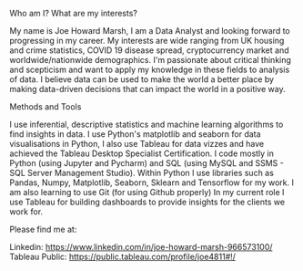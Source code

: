 Who am I? What are my interests?

My name is Joe Howard Marsh, I am a Data Analyst and looking forward to progressing in my career.
My interests are wide ranging from UK housing and crime statistics, COVID 19 disease spread, cryptocurrency market and worldwide/nationwide demographics.
I'm passionate about critical thinking and scepticism and want to apply my knowledge in these fields to analysis of data.
I believe data can be used to make the world a better place by making data-driven decisions that can impact the world in a positive way.


Methods and Tools

I use inferential, descriptive statistics and machine learning algorithms to find insights in data.
I use Python's matplotlib and seaborn for data visualisations in Python, I also use Tableau for data vizzes and have achieved the Tableau Desktop Specialist Certification.
I code mostly in Python (using Jupyter and Pycharm) and SQL (using MySQL and SSMS - SQL Server Management Studio).
Within Python I use libraries such as Pandas, Numpy, Matplotlib, Seaborn, Sklearn and Tensorflow for my work.
I am also learning to use Git (for using Github properly)
In my current role I use Tableau for building dashboards to provide insights for the clients we work for.

Please find me at:

Linkedin: https://www.linkedin.com/in/joe-howard-marsh-966573100/
Tableau Public: https://public.tableau.com/profile/joe4811#!/
